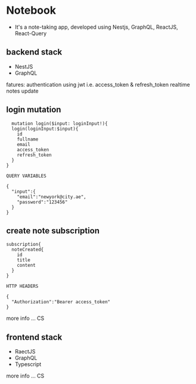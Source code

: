 # Notebook

- It's a note-taking app, developed using Nestjs, GraphQL, ReactJS, React-Query

## backend stack

- NestJS
- GraphQL

fatures:
authentication using jwt i.e. access_token & refresh_token
realtime notes update

## login mutation
```
  mutation login($input: loginInput!){
  login(loginInput:$input){
    id
    fullname
    email
    access_token
    refresh_token
  }
}

QUERY VARIABLES

{
  "input":{
    "email":"newyork@city.ae",
    "password":"123456"
  }
}

```

## create note subscription
```
subscription{
  noteCreated{
    id
    title
    content
  }
}

HTTP HEADERS

{
  "Authorization":"Bearer access_token"
}
```

more info ... CS

## frontend stack

- RaectJS
- GraphQL
- Typescript

more info ... CS
